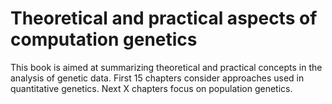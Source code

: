 # Theoretical and practical aspects of computation genetics

This book is aimed at summarizing theoretical and practical concepts in the analysis of genetic data.
First 15 chapters consider approaches used in quantitative genetics. 
Next X chapters focus on population genetics.

